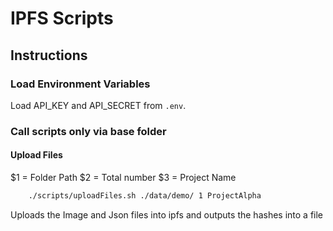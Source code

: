 # IPFS Scripts

## Instructions

### Load Environment Variables

Load API_KEY and API_SECRET from `.env`.

### Call scripts only via base folder

#### Upload Files

$1 = Folder Path
$2 = Total number
$3 = Project Name

```bash
    ./scripts/uploadFiles.sh ./data/demo/ 1 ProjectAlpha
```

Uploads the Image and Json files into ipfs and outputs the hashes into a file
